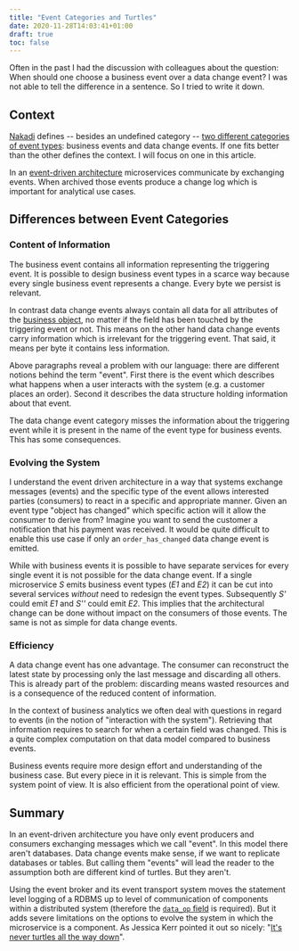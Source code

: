 ```yaml
---
title: "Event Categories and Turtles"
date: 2020-11-28T14:03:41+01:00
draft: true
toc: false
---
```


Often in the past I had the discussion with colleagues about the question: When
should one choose a business event over a data change event?  I was not able to
tell the difference in a sentence.  So I tried to write it down.

## Context

[Nakadi](https://nakadi.io/) defines -- besides an undefined category -- [two
different categories of event types][event-types]: business events and data
change events.  If one fits better than the other defines the context.  I will
focus on one in this article.

In an [event-driven architecture][oreilly-event] microservices communicate by
exchanging events.  When archived those events produce a change log which is
important for analytical use cases. <!--
TODO: This is necessary since there is no centralized view (see above) -->

<!-- Furthermore it allows the transactional system to clean up data which are not needed.  So the database attached to the microservice can be maintained small and efficient. -->

<!-- In microservices the processing of a business object (like an order) is distributed.  Any service persists the state necessary for its purpose. -->

<!-- Scaling -> distribution -> relaxed constraints -->

<!-- requires reconstruction of global view and check of the constraints. -->


## Differences between Event Categories


### Content of Information

The business event contains all information representing the triggering event.
It is possible to design business event types in a scarce way because every
single business event represents a change.  Every byte we persist is relevant.

In contrast data change events always contain all data for all attributes of the
[business object][bo], no matter if the field has been touched by the triggering
event or not.  This means on the other hand data change events carry
information which is irrelevant for the triggering event.  That said, it means
per byte it contains less information.

Above paragraphs reveal a problem with our language: there are different
notions behind the term "event".  First there is the event which describes what
happens when a user interacts with the system (e.g. a customer places an
order).  Second it describes the data structure holding information about
that event.

The data change event category misses the information about the triggering event
while it is present in the name of the event type for business events.  This has
some consequences.

### Evolving the System

I understand the event driven architecture in a way that systems exchange
messages (events) and the specific type of the event allows interested parties
(consumers) to react in a specific and appropriate manner. Given an event type
"object has changed" which specific action will it allow the consumer to
derive from?  Imagine you want to send the customer a notification that his
payment was received.  It would be quite difficult to enable this use case if only
an `order_has_changed` data change event is emitted.

<!-- The same problem occurs to an analyst. -->

While with business events it is possible to have separate services for every
single event it is not possible for the data change event.  If a single
microservice *S* emits business event types (*E1* and *E2*) it can be cut into
several services *without* need to redesign the event types.  Subsequently *S'*
could emit *E1* and *S''* could emit *E2*.  This implies that the architectural
change can be done without impact on the consumers of those events.  The same is
not as simple for data change events.

<!-- (mind you every service persists only the data it needs) -->


### Efficiency

<!-- Furthermore those events change the way how they are processed. -->



<!-- it might be interesting to have grouping criteria in an business event. -->
<!-- But it should be clear, which fields are essentially for its identity and -->
<!-- which not. -->

A data change event has one advantage.  The consumer can reconstruct the latest
state by processing only the last message and discarding all others.  This is
already part of the problem: discarding means wasted resources and is a
consequence of the reduced content of information.

In the context of business analytics we often deal with questions in regard to
events (in the notion of "interaction with the system").  Retrieving that
information requires to search for when a certain field was changed.  This is a
quite complex computation on that data model compared to business events.

Business events require more design effort and understanding of the business
case.  But every piece in it is relevant.  This is simple from the system point
of view.  It is also efficient from the operational point of view.

## Summary

In an event-driven architecture you have only event producers and consumers
exchanging messages which we call "event".  In this model there aren't
databases.  Data change events make sense, if we want to replicate databases or
tables.  But calling them "events" will lead the reader to the assumption both
are different kind of turtles.  But they aren't.

Using the event broker and its event transport system moves the statement level
logging of a RDBMS up to level of communication of components within a
distributed system (therefore the [`data_op` field][data_op] is required).  But
it adds severe limitations on the options to evolve the system in which the
microservice is a component.  As Jessica Kerr pointed it out so nicely: "[It's
never turtles all the way down][turtles]".

[event-types]: https://nakadi.io/manual.html#using_event-types
[data_op]: https://nakadi.io/manual.html#definition_DataChangeEvent
[oreilly-event]: https://www.oreilly.com/library/view/software-architecture-patterns/9781491971437/ch02.html
[turtles]: https://jessitron.com/2020/11/24/every-level-is-different/
[bo]: https://en.wikipedia.org/wiki/Business_object

<!-- # Identity -->

<!-- natural key versus artificial key -->

<!-- event id as artificial key (could allow generic processing, would not be needed -->
<!-- in case of good metadata and natural key) -->

<!-- (identity: when (`occurred_at`) what (action: `order_placed`) who (object: -->
<!-- `order_number`)) is the basis of all processing.  If the identity is not clear, -->
<!-- the meaning of the event type is not clear and could change any time. -->

<!-- A generic, artificial Event id adds complexity (is not part of the problem space) -->
